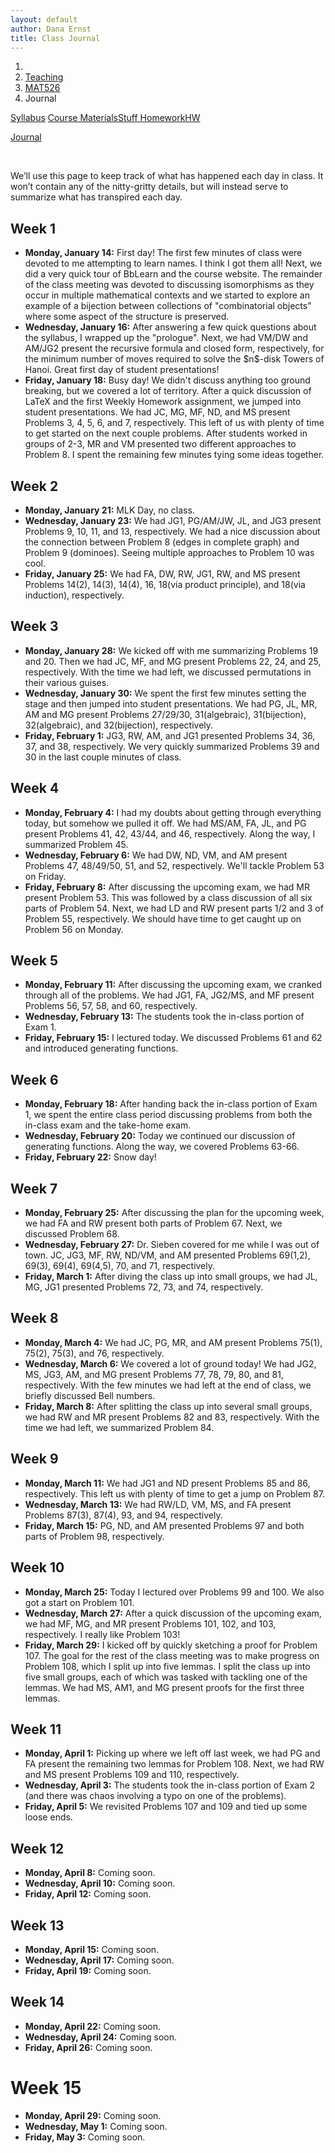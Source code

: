 ```yaml
---
layout: default
author: Dana Ernst
title: Class Journal
---
```


<ol class="breadcrumb">
  <li><a href="/"><i class="fa fa-home"></i></a></li>
  <li><a href="/teaching/">Teaching</a></li>
  <li><a href="/teaching/mat526s19">MAT526</a></li>
  <li class="active">Journal</li>
</ol>

<div class="row">
<div class="col-xs-12">
<div class="btn-group btn-group-justified">
<a class="btn btn-default btn-success" href="{{site.baseurl}}/teaching/mat526s19/syllabus/">Syllabus</a>

<a class="btn btn-default btn-primary" href="{{site.baseurl}}/teaching/mat526s19/materials/">
<span class="hidden-xs">Course Materials</span><span class="visible-xs">Stuff</span>
</a>

<a class="btn btn-default btn-warning" href="{{site.baseurl}}/teaching/mat526s19/homework/">
<span class="hidden-xs">Homework</span><span class="visible-xs">HW</span>
</a>

<a class="btn btn-default btn-info" href="{{site.baseurl}}/teaching/mat526s19/journal/">Journal</a>
</div>
</div>
</div>

<br>

We’ll use this page to keep track of what has happened each day in class. It won’t contain any of the nitty-gritty details, but will instead serve to summarize what has transpired each day.

## Week 1 ##

<ul class="fa-ul">
  <li><i class="fa-li far fa-calendar-check"></i><b>Monday, January 14:</b> First day! The first few minutes of class were devoted to me attempting to learn names. I think I got them all! Next, we did a very quick tour of BbLearn and the course website.  The remainder of the class meeting was devoted to discussing isomorphisms as they occur in multiple mathematical contexts and we started to explore an example of a bijection between collections of "combinatorial objects" where some aspect of the structure is preserved.</li>
  <li><i class="fa-li far fa-calendar-check"></i><b>Wednesday, January 16:</b> After answering a few quick questions about the syllabus, I wrapped up the "prologue".  Next, we had VM/DW and AM/JG2 present the recursive formula and closed form, respectively, for the minimum number of moves required to solve the $n$-disk Towers of Hanoi. Great first day of student presentations!</li>
  <li><i class="fa-li far fa-calendar-check"></i><b>Friday, January 18:</b> Busy day!  We didn't discuss anything too ground breaking, but we covered a lot of territory.  After a quick discussion of LaTeX and the first Weekly Homework assignment, we jumped into student presentations.  We had JC, MG, MF, ND, and MS present Problems 3, 4, 5, 6, and 7, respectively.  This left of us with plenty of time to get started on the next couple problems.  After students worked in groups of 2-3, MR and VM presented two different approaches to Problem 8. I spent the remaining few minutes tying some ideas together.</li>
</ul>

## Week 2 ##

<ul class="fa-ul">
  <li><i class="fa-li far fa-calendar-check"></i><b>Monday, January 21:</b> MLK Day, no class.</li>
  <li><i class="fa-li far fa-calendar-check"></i><b>Wednesday, January 23:</b> We had JG1, PG/AM/JW, JL, and JG3 present Problems 9, 10, 11, and 13, respectively.  We had a nice discussion about the connection between Problem 8 (edges in complete graph) and Problem 9 (dominoes). Seeing multiple approaches to Problem 10 was cool.</li>
  <li><i class="fa-li far fa-calendar-check"></i><b>Friday, January 25:</b> We had FA, DW, RW, JG1, RW, and MS present Problems 14(2), 14(3), 14(4), 16, 18(via product principle), and 18(via induction), respectively.</li>
</ul>

## Week 3 ##

<ul class="fa-ul">
  <li><i class="fa-li far fa-calendar-check"></i><b>Monday, January 28:</b> We kicked off with me summarizing Problems 19 and 20.  Then we had JC, MF, and MG present Problems 22, 24, and 25, respectively.  With the time we had left, we discussed permutations in their various guises.</li>
  <li><i class="fa-li far fa-calendar-check"></i><b>Wednesday, January 30:</b> We spent the first few minutes setting the stage and then jumped into student presentations.  We had PG, JL, MR, AM and MG present Problems 27/29/30, 31(algebraic), 31(bijection), 32(algebraic), and 32(bijection), respectively.</li>
  <li><i class="fa-li far fa-calendar-check"></i><b>Friday, February 1:</b> JG3, RW, AM, and JG1 presented Problems 34, 36, 37, and 38, respectively.  We very quickly summarized Problems 39 and 30 in the last couple minutes of class.</li>
</ul>

## Week 4 ##

<ul class="fa-ul">
  <li><i class="fa-li far fa-calendar-check"></i><b>Monday, February 4:</b> I had my doubts about getting through everything today, but somehow we pulled it off. We had MS/AM, FA, JL, and PG present Problems 41, 42, 43/44, and 46, respectively. Along the way, I summarized Problem 45.</li>
  <li><i class="fa-li far fa-calendar-check"></i><b>Wednesday, February 6:</b> We had DW, ND, VM, and AM present Problems 47, 48/49/50, 51, and 52, respectively.  We'll tackle Problem 53 on Friday.</li>
  <li><i class="fa-li far fa-calendar-check"></i><b>Friday, February 8:</b> After discussing the upcoming exam, we had MR present Problem 53. This was followed by a class discussion of all six parts of Problem 54. Next, we had LD and RW present parts 1/2 and 3 of Problem 55, respectively.  We should have time to get caught up on Problem 56 on Monday.</li>
</ul>

## Week 5 ##

<ul class="fa-ul">
  <li><i class="fa-li far fa-calendar-check"></i><b>Monday, February 11:</b> After discussing the upcoming exam, we cranked through all of the problems.  We had JG1, FA, JG2/MS, and MF present Problems 56, 57, 58, and 60, respectively.</li>
  <li><i class="fa-li far fa-calendar-check"></i><b>Wednesday, February 13:</b> The students took the in-class portion of Exam 1.</li>
  <li><i class="fa-li far fa-calendar-check"></i><b>Friday, February 15:</b> I lectured today.  We discussed Problems 61 and 62 and introduced generating functions.</li>
</ul>

## Week 6 ##

<ul class="fa-ul">
  <li><i class="fa-li far fa-calendar-check"></i><b>Monday, February 18:</b> After handing back the in-class portion of Exam 1, we spent the entire class period discussing problems from both the in-class exam and the take-home exam.</li>
  <li><i class="fa-li far fa-calendar-check"></i><b>Wednesday, February 20:</b> Today we continued our discussion of generating functions.  Along the way, we covered Problems 63-66.</li>
  <li><i class="fa-li far fa-calendar-check"></i><b>Friday, February 22:</b> Snow day!</li>
</ul>

## Week 7 ##

<ul class="fa-ul">
  <li><i class="fa-li far fa-calendar-check"></i><b>Monday, February 25:</b> After discussing the plan for the upcoming week, we had FA and RW present both parts of Problem 67.  Next, we discussed Problem 68.</li>
  <li><i class="fa-li far fa-calendar-check"></i><b>Wednesday, February 27:</b> Dr. Sieben covered for me while I was out of town.  JC, JG3, MF, RW, ND/VM, and AM presented Problems 69(1,2), 69(3), 69(4), 69(4,5), 70, and 71, respectively.</li>
  <li><i class="fa-li far fa-calendar-check"></i><b>Friday, March 1:</b> After diving the class up into small groups, we had JL, MG, JG1 presented Problems 72, 73, and 74, respectively.</li>
</ul>

## Week 8 ##

<ul class="fa-ul">
  <li><i class="fa-li far fa-calendar-check"></i><b>Monday, March 4:</b> We had JC, PG, MR, and AM present Problems 75(1), 75(2), 75(3), and 76, respectively.</li>
  <li><i class="fa-li far fa-calendar-check"></i><b>Wednesday, March 6:</b> We covered a lot of ground today!  We had JG2, MS, JG3, AM, and MG present Problems 77, 78, 79, 80, and 81, respectively. With the few minutes we had left at the end of class, we briefly discussed Bell numbers.</li>
  <li><i class="fa-li far fa-calendar-check"></i><b>Friday, March 8:</b> After splitting the class up into several small groups, we had RW and MR present Problems 82 and 83, respectively.  With the time we had left, we summarized Problem 84.</li>
</ul>

## Week 9 ##

<ul class="fa-ul">
  <li><i class="fa-li far fa-calendar-check"></i><b>Monday, March 11:</b> We had JG1 and ND present Problems 85 and 86, respectively.  This left us with plenty of time to get a jump on Problem 87.</li>
  <li><i class="fa-li far fa-calendar-check"></i><b>Wednesday, March 13:</b> We had RW/LD, VM, MS, and FA present Problems 87(3), 87(4), 93, and 94, respectively.</li>
  <li><i class="fa-li far fa-calendar-check"></i><b>Friday, March 15:</b> PG, ND, and AM presented Problems 97 and both parts of Problem 98, respectively.</li>
</ul>

## Week 10 ##

<ul class="fa-ul">
  <li><i class="fa-li far fa-calendar-check"></i><b>Monday, March 25:</b> Today I lectured over Problems 99 and 100.  We also got a start on Problem 101.</li>
  <li><i class="fa-li far fa-calendar-check"></i><b>Wednesday, March 27:</b> After a quick discussion of the upcoming exam, we had MF, MG, and MR present Problems 101, 102, and 103, respectively.  I really like Problem 103!</li>
  <li><i class="fa-li far fa-calendar-check"></i><b>Friday, March 29:</b>  I kicked off by quickly sketching a proof for Problem 107.  The goal for the rest of the class meeting was to make progress on Problem 108, which I split up into five lemmas.  I split the class up into five small groups, each of which was tasked with tackling one of the lemmas.  We had MS, AM1, and MG present proofs for the first three lemmas.</li>
</ul>

## Week 11 ##

<ul class="fa-ul">
  <li><i class="fa-li far fa-calendar-check"></i><b>Monday, April 1:</b> Picking up where we left off last week, we had PG and FA present the remaining two lemmas for Problem 108.  Next, we had RW and MS present Problems 109 and 110, respectively.</li>
  <li><i class="fa-li far fa-calendar-check"></i><b>Wednesday, April 3:</b> The students took the in-class portion of Exam 2 (and there was chaos involving a typo on one of the problems).</li>
  <li><i class="fa-li far fa-calendar-check"></i><b>Friday, April 5:</b> We revisited Problems 107 and 109 and tied up some loose ends.</li>
</ul>

## Week 12 ##

<ul class="fa-ul">
  <li><i class="fa-li far fa-calendar-check"></i><b>Monday, April 8:</b> Coming soon.</li>
  <li><i class="fa-li far fa-calendar-check"></i><b>Wednesday, April 10:</b> Coming soon.</li>
  <li><i class="fa-li far fa-calendar-check"></i><b>Friday, April 12:</b> Coming soon.</li>
</ul>

## Week 13 ##

<ul class="fa-ul">
  <li><i class="fa-li far fa-calendar-check"></i><b>Monday, April 15:</b> Coming soon.</li>
  <li><i class="fa-li far fa-calendar-check"></i><b>Wednesday, April 17:</b> Coming soon.</li>
  <li><i class="fa-li far fa-calendar-check"></i><b>Friday, April 19:</b> Coming soon.</li>
</ul>

## Week 14 ##

<ul class="fa-ul">
  <li><i class="fa-li far fa-calendar-check"></i><b>Monday, April 22:</b> Coming soon.</li>
  <li><i class="fa-li far fa-calendar-check"></i><b>Wednesday, April 24:</b> Coming soon.</li>
  <li><i class="fa-li far fa-calendar-check"></i><b>Friday, April 26:</b> Coming soon.</li>
</ul>

# Week 15 ##

<ul class="fa-ul">
  <li><i class="fa-li far fa-calendar-check"></i><b>Monday, April 29:</b> Coming soon.</li>
  <li><i class="fa-li far fa-calendar-check"></i><b>Wednesday, May 1:</b> Coming soon.</li>
  <li><i class="fa-li far fa-calendar-check"></i><b>Friday, May 3:</b> Coming soon.</li>
</ul>
